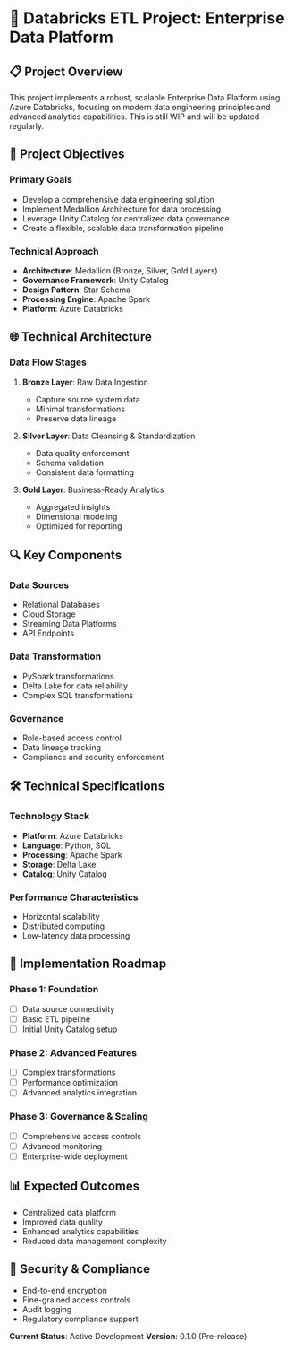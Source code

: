 # 🚀 Databricks ETL Project: Enterprise Data Platform

## 📋 Project Overview

This project implements a robust, scalable Enterprise Data Platform using Azure Databricks, focusing on modern data engineering principles and advanced analytics capabilities. This is still WIP and will be updated regularly.

## 🎯 Project Objectives

### Primary Goals
- Develop a comprehensive data engineering solution
- Implement Medallion Architecture for data processing
- Leverage Unity Catalog for centralized data governance
- Create a flexible, scalable data transformation pipeline

### Technical Approach

<!img src="https://github.com/ShreevaniRao/Azure/blob/main/Databricks/Assets/PipelineArchitecture.jpg" width=900, height=800>

- **Architecture**: Medallion (Bronze, Silver, Gold Layers)
- **Governance Framework**: Unity Catalog
- **Design Pattern**: Star Schema
- **Processing Engine**: Apache Spark
- **Platform**: Azure Databricks

## 🌐 Technical Architecture

### Data Flow Stages
1. **Bronze Layer**: Raw Data Ingestion
   - Capture source system data
   - Minimal transformations
   - Preserve data lineage

2. **Silver Layer**: Data Cleansing & Standardization
   - Data quality enforcement
   - Schema validation
   - Consistent data formatting

3. **Gold Layer**: Business-Ready Analytics
   - Aggregated insights
   - Dimensional modeling
   - Optimized for reporting

## 🔍 Key Components

### Data Sources
- Relational Databases
- Cloud Storage
- Streaming Data Platforms
- API Endpoints

### Data Transformation
- PySpark transformations
- Delta Lake for data reliability
- Complex SQL transformations

### Governance
- Role-based access control
- Data lineage tracking
- Compliance and security enforcement

## 🛠️ Technical Specifications

### Technology Stack
- **Platform**: Azure Databricks
- **Language**: Python, SQL
- **Processing**: Apache Spark
- **Storage**: Delta Lake
- **Catalog**: Unity Catalog

### Performance Characteristics
- Horizontal scalability
- Distributed computing
- Low-latency data processing

## 🚦 Implementation Roadmap

### Phase 1: Foundation
- [ ] Data source connectivity
- [ ] Basic ETL pipeline
- [ ] Initial Unity Catalog setup

### Phase 2: Advanced Features
- [ ] Complex transformations
- [ ] Performance optimization
- [ ] Advanced analytics integration

### Phase 3: Governance & Scaling
- [ ] Comprehensive access controls
- [ ] Advanced monitoring
- [ ] Enterprise-wide deployment

## 📊 Expected Outcomes

- Centralized data platform
- Improved data quality
- Enhanced analytics capabilities
- Reduced data management complexity

## 🔐 Security & Compliance

- End-to-end encryption
- Fine-grained access controls
- Audit logging
- Regulatory compliance support


**Current Status**: Active Development
**Version**: 0.1.0 (Pre-release)

